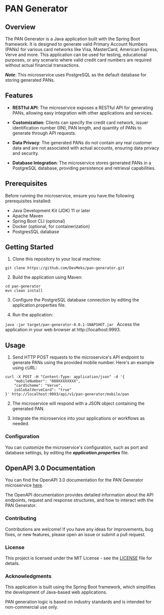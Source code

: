 # PAN Generator #

## Overview ##

The PAN Generator is a Java application built with the Spring
Boot framework. It is designed to generate valid Primary
Account Numbers (PANs) for various card networks like Visa,
MasterCard, American Express, Verve and more. This application can be used for
testing, educational purposes, or any scenario where valid credit card
numbers are required without actual financial transactions.

***Note***: This microservice uses PostgreSQL as the default database for storing generated PANs.

## Features ##

- **RESTful API**: The microservice exposes a RESTful API for generating PANs,
  allowing easy integration with other applications and services.

- **Customization**: Clients can specify the credit card network, issuer
  identification number (IIN), PAN length, and quantity of PANs to generate through API requests.

- **Data Privacy**: The generated PANs do not contain any real customer data
  and are not associated with actual accounts, ensuring data privacy and security.

- **Database Integration**: The microservice stores generated PANs in a
  PostgreSQL database, providing persistence and retrieval capabilities.

## Prerequisites ##

Before running the microservice, ensure you have the following prerequisites installed:

- Java Development Kit (JDK) 11 or later
- Apache Maven
- Spring Boot CLI (optional)
- Docker (optional, for containerization)
- PostgresSQL database

## Getting Started ##

1. Clone this repository to your local machine:

``` git clone https://github.com/DevMeks/pan-generator.git ```

2. Build the application using Maven:

```
cd pan-generator
mvn clean install
```

3. Configure the PostgreSQL database connection by editing the application.properties file.

4. Run the application:

```java -jar target/pan-generator-0.0.1-SNAPSHOT.jar ```
Access the application in your web browser at http://localhost:9993.

## Usage

1. Send HTTP POST requests to the microservice's API endpoint to generate PANs
   using the provided mobile number.
   Here's an example using cURL:

```
curl -X POST -H "Content-Type: application/json" -d '{
    "mobileNumber": "080XXXXXXXX",
    "cardScheme": "Verve",
    isGlobalVerveCard": "true"
}' http://localhost:9993/api/v1/pan-generator/mobile/pan
```

2. The microservice will respond with a JSON object containing the generated
   PAN.

3. Integrate the microservice into your applications or workflows as needed.

### Configuration

You can customize the microservice's configuration, such as port and database settings,
by editing the ***application.properties*** file.

## OpenAPI 3.0 Documentation

You can find the OpenAPI 3.0 documentation for the PAN Generator microservice [here](./pan-generator-openapi3_0.yaml).

The OpenAPI documentation provides detailed information about the API endpoints, request and response structures, and
how to interact with the PAN Generator.

### Contributing

Contributions are welcome! If you have any ideas for improvements, bug fixes, or new features, please open an issue or
submit a pull request.

### License

This project is licensed under the MIT License - see
the [LICENSE](https://github.com/git/git-scm.com/blob/main/MIT-LICENSE.txt) file for details.

### Acknowledgments

This application is built using the Spring Boot framework, which simplifies the development of Java-based web
applications.

PAN generation logic is based on industry standards and is intended for non-commercial use only.

